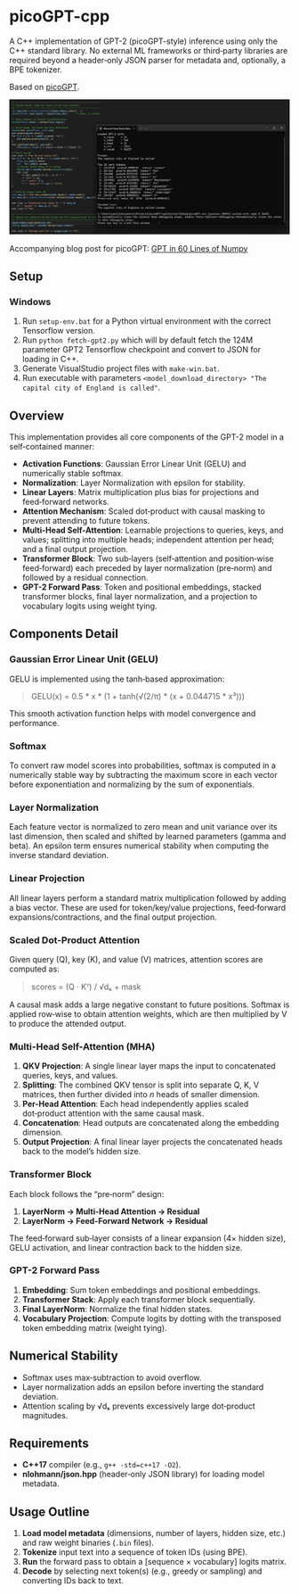 # picoGPT-cpp

A C++ implementation of GPT-2 (picoGPT-style) inference using only the C++ standard library. No external ML frameworks or third‑party libraries are required beyond a header‑only JSON parser for metadata and, optionally, a BPE tokenizer.

Based on [picoGPT](https://github.com/jaymody/picoGPT).

[![Debugging Video](docs/debug.png)](https://www.youtube.com/embed/OvdAZF1qjpY?si=ZtcEqZVIr15FQcaU)

Accompanying blog post for picoGPT: [GPT in 60 Lines of Numpy](https://jaykmody.com/blog/gpt-from-scratch/)

## Setup

### Windows

1. Run `setup-env.bat` for a Python virtual environment with the correct Tensorflow version.
2. Run `python fetch-gpt2.py` which will by default fetch the 124M parameter GPT2 Tensorflow checkpoint and convert to JSON for loading in C++.
3. Generate VisualStudio project files with `make-win.bat`.
4. Run executable with parameters `<model_download_directory> "The capital city of England is called"`.

## Overview

This implementation provides all core components of the GPT-2 model in a self‑contained manner:

* **Activation Functions**: Gaussian Error Linear Unit (GELU) and numerically stable softmax.
* **Normalization**: Layer Normalization with epsilon for stability.
* **Linear Layers**: Matrix multiplication plus bias for projections and feed‑forward networks.
* **Attention Mechanism**: Scaled dot‑product with causal masking to prevent attending to future tokens.
* **Multi-Head Self-Attention**: Learnable projections to queries, keys, and values; splitting into multiple heads; independent attention per head; and a final output projection.
* **Transformer Block**: Two sub‑layers (self‑attention and position‑wise feed‑forward) each preceded by layer normalization (pre‑norm) and followed by a residual connection.
* **GPT-2 Forward Pass**: Token and positional embeddings, stacked transformer blocks, final layer normalization, and a projection to vocabulary logits using weight tying.

## Components Detail

### Gaussian Error Linear Unit (GELU)

GELU is implemented using the tanh‑based approximation:

> GELU(x) = 0.5 \* x \* (1 + tanh(√(2/π) \* (x + 0.044715 \* x³)))

This smooth activation function helps with model convergence and performance.

### Softmax

To convert raw model scores into probabilities, softmax is computed in a numerically stable way by subtracting the maximum score in each vector before exponentiation and normalizing by the sum of exponentials.

### Layer Normalization

Each feature vector is normalized to zero mean and unit variance over its last dimension, then scaled and shifted by learned parameters (gamma and beta). An epsilon term ensures numerical stability when computing the inverse standard deviation.

### Linear Projection

All linear layers perform a standard matrix multiplication followed by adding a bias vector. These are used for token/key/value projections, feed‑forward expansions/contractions, and the final output projection.

### Scaled Dot-Product Attention

Given query (Q), key (K), and value (V) matrices, attention scores are computed as:

> scores = (Q · Kᵀ) / √dₖ + mask

A causal mask adds a large negative constant to future positions. Softmax is applied row‑wise to obtain attention weights, which are then multiplied by V to produce the attended output.

### Multi-Head Self-Attention (MHA)

1. **QKV Projection**: A single linear layer maps the input to concatenated queries, keys, and values.
2. **Splitting**: The combined QKV tensor is split into separate Q, K, V matrices, then further divided into *n* heads of smaller dimension.
3. **Per-Head Attention**: Each head independently applies scaled dot‑product attention with the same causal mask.
4. **Concatenation**: Head outputs are concatenated along the embedding dimension.
5. **Output Projection**: A final linear layer projects the concatenated heads back to the model’s hidden size.

### Transformer Block

Each block follows the “pre‑norm” design:

1. **LayerNorm → Multi-Head Attention → Residual**
2. **LayerNorm → Feed-Forward Network → Residual**

The feed‑forward sub‑layer consists of a linear expansion (4× hidden size), GELU activation, and linear contraction back to the hidden size.

### GPT-2 Forward Pass

1. **Embedding**: Sum token embeddings and positional embeddings.
2. **Transformer Stack**: Apply each transformer block sequentially.
3. **Final LayerNorm**: Normalize the final hidden states.
4. **Vocabulary Projection**: Compute logits by dotting with the transposed token embedding matrix (weight tying).

## Numerical Stability

* Softmax uses max‑subtraction to avoid overflow.
* Layer normalization adds an epsilon before inverting the standard deviation.
* Attention scaling by √dₖ prevents excessively large dot‑product magnitudes.

## Requirements

* **C++17** compiler (e.g., `g++ -std=c++17 -O2`).
* **nlohmann/json.hpp** (header‑only JSON library) for loading model metadata.

## Usage Outline

1. **Load model metadata** (dimensions, number of layers, hidden size, etc.) and raw weight binaries (`.bin` files).
2. **Tokenize** input text into a sequence of token IDs (using BPE).
3. **Run** the forward pass to obtain a \[sequence × vocabulary] logits matrix.
4. **Decode** by selecting next token(s) (e.g., greedy or sampling) and converting IDs back to text.

